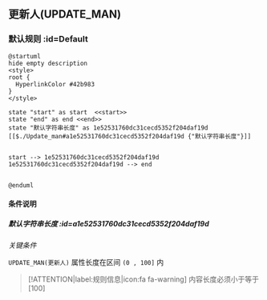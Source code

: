 ## 更新人(UPDATE_MAN) <!-- {docsify-ignore-all} -->

   

### 默认规则 :id=Default

```plantuml
@startuml
hide empty description
<style>
root {
  HyperlinkColor #42b983
}
</style>

state "start" as start  <<start>>
state "end" as end <<end>>
state "默认字符串长度" as 1e52531760dc31cecd5352f204daf19d [[$./Update_man#a1e52531760dc31cecd5352f204daf19d {"默认字符串长度"}]]


start --> 1e52531760dc31cecd5352f204daf19d 
1e52531760dc31cecd5352f204daf19d --> end 


@enduml
```

#### 条件说明

##### 默认字符串长度 :id=a1e52531760dc31cecd5352f204daf19d


*关键条件*


`UPDATE_MAN(更新人)` 属性长度在区间 `(0 , 100]` 内

> [!ATTENTION|label:规则信息|icon:fa fa-warning]
> 内容长度必须小于等于[100]







